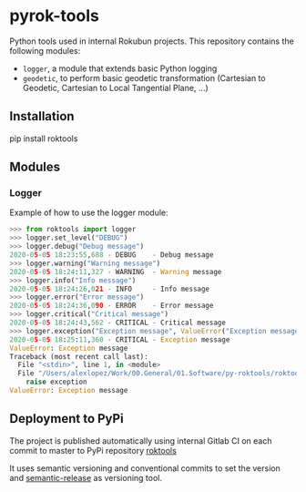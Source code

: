 # pyrok-tools

Python tools used in internal Rokubun projects. This repository contains the following modules:

- `logger`, a module that extends basic Python logging
- `geodetic`, to perform basic geodetic transformation (Cartesian to Geodetic,
  Cartesian to Local Tangential Plane, ...)

## Installation

pip install roktools

## Modules

### Logger

Example of how to use the logger module:
```python
>>> from roktools import logger
>>> logger.set_level("DEBUG")
>>> logger.debug("Debug message")
2020-05-05 18:23:55,688 - DEBUG    - Debug message
>>> logger.warning("Warning message")
2020-05-05 18:24:11,327 - WARNING  - Warning message
>>> logger.info("Info message")
2020-05-05 18:24:26,021 - INFO     - Info message
>>> logger.error("Error message")
2020-05-05 18:24:36,090 - ERROR    - Error message
>>> logger.critical("Critical message")
2020-05-05 18:24:43,562 - CRITICAL - Critical message
>>> logger.exception("Exception message", ValueError("Exception message")
2020-05-05 18:25:11,360 - CRITICAL - Exception message
ValueError: Exception message
Traceback (most recent call last):
  File "<stdin>", line 1, in <module>
  File "/Users/alexlopez/Work/00.General/01.Software/py-roktools/roktools/logger.py", line 46, in exception
    raise exception
ValueError: Exception message
```


## Deployment to PyPi

The project is published automatically using internal Gitlab CI on each commit to master to PyPi repository [roktools](https://pypi.org/project/roktools/)

It uses semantic versioning and conventional commits to set the version and [semantic-release](https://python-semantic-release.readthedocs.io/en/latest/index.html) as
versioning tool.



